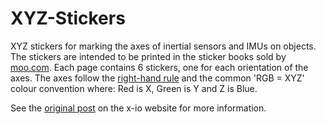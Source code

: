 XYZ-Stickers
============

XYZ stickers for marking the axes of inertial sensors and IMUs on objects.  The stickers are intended to be printed in the sticker books sold by [moo.com](http://uk.moo.com/).  Each page contains 6 stickers, one for each orientation of the axes.  The axes follow the [right-hand rule](http://en.wikipedia.org/wiki/Right-hand_rule) and the common 'RGB = XYZ' colour convention where: Red is X, Green is Y and Z is Blue.

See the [original post]( http://www.x-io.co.uk/xyz-stickers/) on the x-io website for more information.
